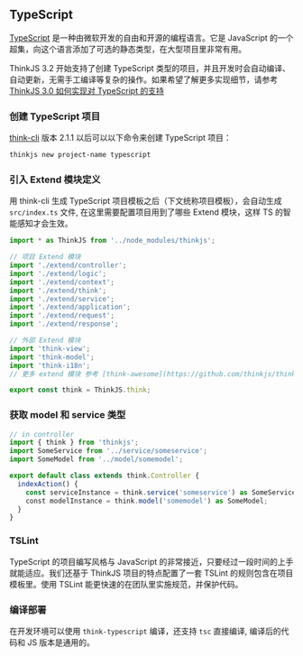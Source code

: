 ## TypeScript

[TypeScript](http://www.typescriptlang.org/) 是一种由微软开发的自由和开源的编程语言。它是 JavaScript 的一个超集，向这个语言添加了可选的静态类型，在大型项目里非常有用。

ThinkJS 3.2 开始支持了创建 TypeScript 类型的项目，并且开发时会自动编译、自动更新，无需手工编译等复杂的操作。如果希望了解更多实现细节，请参考 [ThinkJS 3.0 如何实现对 TypeScript 的支持](https://zhuanlan.zhihu.com/p/31057738)

### 创建 TypeScript 项目

[think-cli](http://github.com/thinkjs/think-cli)  版本 2.1.1 以后可以以下命令来创建 TypeScript 项目：

```sh
thinkjs new project-name typescript
```

### 引入 Extend 模块定义
用 think-cli 生成 TypeScript 项目模板之后（下文统称项目模板），会自动生成 `src/index.ts` 文件, 在这里需要配置项目用到了哪些 Extend 模块，这样 TS 的智能感知才会生效。
``` js
import * as ThinkJS from '../node_modules/thinkjs';

// 项目 Extend 模块
import './extend/controller';
import './extend/logic';
import './extend/context';
import './extend/think';
import './extend/service';
import './extend/application';
import './extend/request';
import './extend/response'; 

// 外部 Extend 模块
import 'think-view';
import 'think-model';
import 'think-i18n';
// 更多 extend 模块 参考 [think-awesome](https://github.com/thinkjs/think-awesome)

export const think = ThinkJS.think;
```

### 获取 model 和 service 类型
```js
// in controller
import { think } from 'thinkjs';
import SomeService from '../service/someservice';
import SomeModel from '../model/somemodel';

export default class extends think.Controller {
  indexAction() {
    const serviceInstance = think.service('someservice') as SomeService;
    const modelInstance = think.model('somemodel') as SomeModel;
  }
}
```

### TSLint
TypeScript 的项目编写风格与 JavaScript 的非常接近，只要经过一段时间的上手就能适应。我们还基于 ThinkJS 项目的特点配置了一套 TSLint 的规则包含在项目模板里。使用 TSLint 能更快速的在团队里实施规范，并保护代码。

### 编译部署
在开发环境可以使用 `think-typescript` 编译，还支持 `tsc` 直接编译, 编译后的代码和 JS 版本是通用的。
